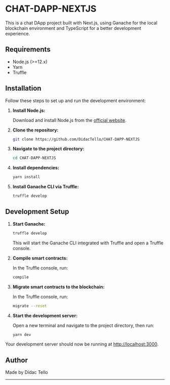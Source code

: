 # CHAT-DAPP-NEXTJS

This is a chat DApp project built with Next.js, using Ganache for the local blockchain environment and TypeScript for a better development experience.

## Requirements

- Node.js (>=12.x)
- Yarn
- Truffle

## Installation

Follow these steps to set up and run the development environment:

1. **Install Node.js:**

    Download and install Node.js from the [official website](https://nodejs.org/).

2. **Clone the repository:**

    ```sh
    git clone https://github.com/DidacTello/CHAT-DAPP-NEXTJS
    ```

3. **Navigate to the project directory:**

    ```sh
    cd CHAT-DAPP-NEXTJS
    ```

4. **Install dependencies:**

    ```sh
    yarn install
    ```

5. **Install Ganache CLI via Truffle:**

    ```sh
    truffle develop
    ```

## Development Setup

1. **Start Ganache:**

    ```sh
    truffle develop
    ```

    This will start the Ganache CLI integrated with Truffle and open a Truffle console.

2. **Compile smart contracts:**

    In the Truffle console, run:

    ```sh
    compile
    ```

3. **Migrate smart contracts to the blockchain:**

    In the Truffle console, run:

    ```sh
    migrate --reset
    ```

4. **Start the development server:**

    Open a new terminal and navigate to the project directory, then run:

    ```sh
    yarn dev
    ```

Your development server should now be running at [http://localhost:3000](http://localhost:3000).

## Author

Made by Dídac Tello

---
